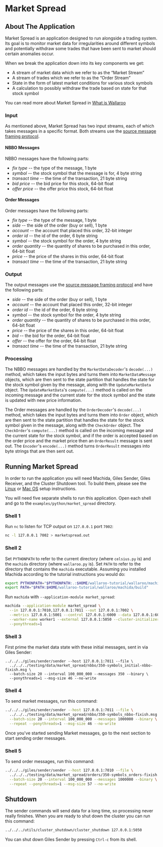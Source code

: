 # Market Spread

## About The Application

Market Spread is an application designed to run alongside a trading system. Its goal is to monitor market data for irregularities around different symbols and potentially withdraw some trades that have been sent to market should certain anomalies occur.

When we break the application down into its key components we get:

- A stream of market data which we refer to as the “Market Stream”
- A stream of trades which we refer to as the “Order Stream”
- State in the form of latest market conditions for various stock symbols
- A calculation to possibly withdraw the trade based on state for that stock symbol

You can read more about Market Spread in [What is Wallaroo](/book/what-is-wallaroo.md)

### Input

As mentioned above, Market Spread has two input streams, each of which takes messages in a specific format. Both streams use the [source message framing protocol](/book/appendix/writing-your-own-feed.md#source-message-framing-protocol).

#### NBBO Messages

NBBO messages have the following parts:
* *fix type* -- the type of the message, 1 byte
* *symbol* -- the stock symbol that the message is for, 4 byte string
* *transact time* -- the time of the transaction, 21 byte string
* *bid price* -- the bid price for this stock, 64-bit float
* *offer price* -- the offer price this stock, 64-bit float

#### Order Messages

Order messages have the following parts:
* *fix type* -- the type of the message, 1 byte
* *side* -- the side of the order (buy or sell), 1 byte
* *account* -- the account that placed this order, 32-bit integer
* *order id* -- the id of the order, 6 byte string
* *symbol* -- the stock symbol for the order, 4 byte string
* *order quantity* -- the quantity of shares to be purchased in this order, 64-bit float
* *price* -- the price of the shares in this order, 64-bit float
* *transact time* -- the time of the transaction, 21 byte string

### Output

The output messages use the [source message framing protocol](/book/appendix/writing-your-own-feed.md#source-message-framing-protocol) and have the following parts:
* *side* -- the side of the order (buy or sell), 1 byte
* *account* -- the account that placed this order, 32-bit integer
* *order id* -- the id of the order, 6 byte string
* *symbol* -- the stock symbol for the order, 4 byte string
* *order quantity* -- the quantity of shares to be purchased in this order, 64-bit float
* *price* -- the price of the shares in this order, 64-bit float
* *bid* -- the bid for the order, 64-bit float
* *offer* -- the offer for the order, 64-bit float
* *transact time* -- the time of the transaction, 21 byte string

### Processing

The NBBO messages are handled by the `MarketDataDecoder`'s `decode(...)` method, which takes the input bytes and turns them into `MarketDataMessage` objects, which are then sent to the state partition that handles the state for the stock symbol given by the message, along with the `UpdateMarketData` object. The `UpdateMarketData`'s `compute(...)` method is called on the incoming message and the current state for the stock symbol and the state is updated with new price information.

The Order messages are handled by the `OrderDecoder`'s `decode(...)` method, which takes the input bytes and turns them into `Order` object, which are then sent to the state partition that handles the state for the stock symbol given in the message, along with the `CheckOrder` object. The `CheckOrder`'s `compute(...)` method is called on the incoming message and the current state for the stock symbol, and if the order is accepted based on the order price and the market price then an `OrderResult` message is sent out. The `Encoder`'s `encode(...)` method turns `OrderResult` messages into byte strings that are then sent out.

## Running Market Spread

In order to run the application you will need Machida, Giles Sender, Giles Receiver, and the Cluster Shutdown tool. To build them, please see the [Linux](/book/linux-setup.md) or [Mac OS](/book/macos-setup.md) setup instructions.

You will need five separate shells to run this application. Open each shell and go to the `examples/python/market_spread` directory.

### Shell 1

Run `nc` to listen for TCP output on `127.0.0.1` port `7002`:

```bash
nc -l 127.0.0.1 7002 > marketspread.out
```

### Shell 2

Set `PYTHONPATH` to refer to the current directory (where `celsius.py` is) and the `machida` directory (where `wallaroo.py` is). Set `PATH` to refer to the directory that contains the `machida` executable. Assuming you installed Machida according to the tutorial instructions you would do:

```bash
export PYTHONPATH="$PYTHONPATH:.:$HOME/wallaroo-tutorial/wallaroo/machida"
export PATH="$PATH:$HOME/wallaroo-tutorial/wallaroo/machida/build"
```

Run `machida` with `--application-module market_spread`:

```bash
machida --application-module market_spread \
  --in 127.0.0.1:7010,127.0.0.1:7011 --out 127.0.0.1:7002 \
  --metrics 127.0.0.1:5001 --control 127.0.0.1:6000 --data 127.0.0.1:6001 \
  --worker-name worker1 --external 127.0.0.1:5050 --cluster-initializer \
  --ponythreads=1
```

### Shell 3

First prime the market data state with these initial messages, sent in via Giles Sender:

```
../../../giles/sender/sender --host 127.0.0.1:7011 --file \
  ../../../testing/data/market_spread/nbbo/350-symbols_initial-nbbo-fixish.msg \
  --batch-size 20 --interval 100_000_000 --messages 350 --binary \
  --ponythreads=1 --msg-size 46 --no-write
```

### Shell 4

To send market messages, run this command:

```bash
../../../giles/sender/sender --host 127.0.0.1:7011 --file \
  ../../../testing/data/market_spread/nbbo/350-symbols_nbbo-fixish.msg \
  --batch-size 20 --interval 100_000_000 --messages 1000000 --binary \
  --repeat --ponythreads=1 --msg-size 46 --no-write
```

Once you've started sending Market messages, go to the next section to start sending order messages.

### Shell 5

To send order messages, run this command:

```bash
../../../giles/sender/sender --host 127.0.0.1:7010 --file \
  ../../../testing/data/market_spread/orders/350-symbols_orders-fixish.msg \
  --batch-size 20 --interval 100_000_000 --messages 1000000 --binary \
  --repeat --ponythreads=1 --msg-size 57 --no-write
```

## Shutdown

The sender commands will send data for a long time, so processing never really finishes. When you are ready to shut down the cluster you can run this command:

```bash
../../../utils/cluster_shutdown/cluster_shutdown 127.0.0.1:5050
```

You can shut down Giles Sender by pressing `Ctrl-c` from its shell.
